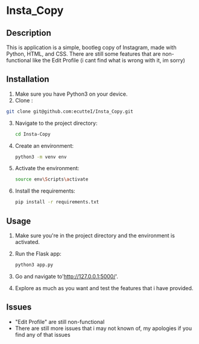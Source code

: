 # Insta_Copy

## Description
This is application is a simple, bootleg copy of Instagram, made with Python, HTML, and CSS.
There are still some features that are non-functional like the Edit Profile (i cant find what is wrong with it, im sorry)

## Installation
1. Make sure you have Python3 on your device.
2. Clone :

  ```bash
  git clone git@github.com:ecutteI/Insta_Copy.git
  ```
3. Navigate to the project directory:

   ```bash
   cd Insta-Copy
   ```
4. Create an environment:

   ```bash
   python3 -m venv env
   ```
5. Activate the environment:

   ```bash
   source env\Scripts\activate
   ```

6. Install the requirements:

   ```bash
   pip install -r requirements.txt
   ```

## Usage
1. Make sure you're in the project directory and the environment is activated.
   
2. Run the Flask app:

   ```bash
   python3 app.py
   ```
3. Go and navigate to'http://127.0.0.1:5000/'.

4. Explore as much as you want and test the features that i have provided.

## Issues
- "Edit Profile" are still non-functional
- There are still more issues that i may not known of, my apologies if you find any of that issues
